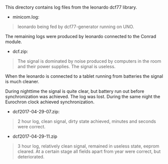 This directory contains log files from the leonardo dcf77 library.

- minicom.log:
>leonardo being fed by dcf77-generator running on UNO.

The remaining logs were produced by leonardo connected to the Conrad module.

- dcf.zip: 
>The signal is dominated by noise produced by computers in the room and their power supplies. The signal is useless.

When the leonardo is connected to a tablet running from batteries the signal is much cleaner.

During nighttime the signal is quite clear, but battery run out before synchronization was achieved. The log was lost. During the same night the Eurochron clock achieved synchronization.
- dcf2017-04-29-07.zip:
>2 hour log, clean signal, dirty state achieved, minutes and seconds were correct. 
- dcf2017-04-29-11.zip
> 3 hour log, relatively clean signal, remained in useless state, eeprom cleared. At a certain stage all fields apart from year were correct, but deteriorated.
